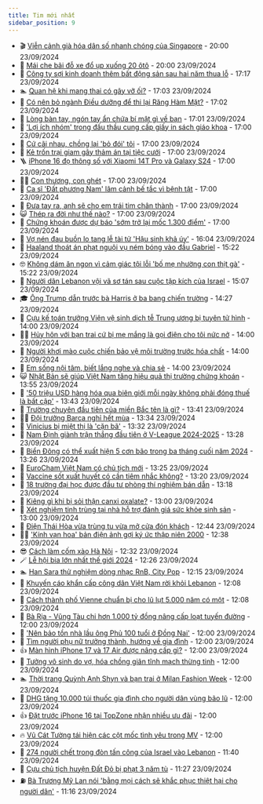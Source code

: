 ```yaml
---
title: Tim mới nhất
sidebar_position: 9
---
```


<!-- vnexpress-tin-moi-nhat:START -->
- 🎬 [Viễn cảnh già hóa dân số nhanh chóng của Singapore](https://vnexpress.net/vien-canh-gia-hoa-dan-so-nhanh-chong-cua-singapore-4796160.html) - 20:00 23/09/2024
- 🐎 [Mái che bãi đỗ xe đổ ụp xuống 20 ôtô](https://vnexpress.net/mai-che-bai-do-xe-do-up-xuong-20-oto-4796057.html) - 20:00 23/09/2024
- 🦍 [Công ty sợi kinh doanh thêm bất động sản sau hai năm thua lỗ](https://vnexpress.net/cong-ty-soi-kinh-doanh-them-bat-dong-san-sau-hai-nam-thua-lo-4796205.html) - 17:17 23/09/2024
- 🏊 [Quan hệ khi mang thai có gây vỡ ối?](https://vnexpress.net/quan-he-khi-mang-thai-co-gay-vo-oi-4795732.html) - 17:03 23/09/2024
- 🎊 [Có nên bỏ ngành Điều dưỡng để thi lại Răng Hàm Mặt?](https://vnexpress.net/co-nen-bo-nganh-dieu-duong-de-thi-lai-rang-ham-mat-4796055.html) - 17:02 23/09/2024
- 🎃 [Lòng bàn tay, ngón tay ẩn chứa bí mật gì về bạn](https://vnexpress.net/long-ban-tay-ngon-tay-an-chua-bi-mat-gi-ve-ban-4795196.html) - 17:01 23/09/2024
- 🧰 [&#39;Lợi ích nhóm&#39; trong đấu thầu cung cấp giấy in sách giáo khoa](https://vnexpress.net/loi-ich-nhom-trong-dau-thau-cung-cap-giay-in-sach-giao-khoa-4796197.html) - 17:00 23/09/2024
- 🔭 [Cứ cãi nhau, chồng lại &#39;bỏ đói&#39; tôi](https://vnexpress.net/cu-cai-nhau-chong-lai-bo-doi-toi-4796180.html) - 17:00 23/09/2024
- 🫶 [Kẻ trốn trại giam gây thảm án tại tiệc cưới](https://vnexpress.net/ke-tron-tu-gay-tham-an-sau-tiec-cuoi-4796149.html) - 17:00 23/09/2024
- 🪜 [iPhone 16 đọ thông số với Xiaomi 14T Pro và Galaxy S24](https://vnexpress.net/iphone-16-do-thong-so-voi-xiaomi-14t-pro-va-galaxy-s24-4796138.html) - 17:00 23/09/2024
- 👨‍🏫 [Con thương, con ghét](https://vnexpress.net/con-thuong-con-ghet-4796132.html) - 17:00 23/09/2024
- 🎊 [Ca sĩ &#39;Đất phương Nam&#39; lâm cảnh bế tắc vì bệnh tật](https://vnexpress.net/ca-si-dat-phuong-nam-lam-canh-be-tac-vi-benh-tat-4796020.html) - 17:00 23/09/2024
- 🎊 [Đưa tay ra, anh sẽ cho em trái tim chân thành](https://vnexpress.net/dua-tay-ra-anh-se-cho-em-trai-tim-chan-thanh-4795860.html) - 17:00 23/09/2024
- 😺 [Thép ra đời như thế nào?](https://vnexpress.net/thep-ra-doi-nhu-the-nao-4795777.html) - 17:00 23/09/2024
- 🐘 [Chứng khoán được dự báo &#39;sớm trở lại mốc 1.300 điểm&#39;](https://vnexpress.net/chung-khoan-duoc-du-bao-som-tro-lai-moc-1-300-diem-4795713.html) - 17:00 23/09/2024
- 🌁 [Vợ nén đau buồn lo tang lễ tài tử &#39;Hậu sinh khả úy&#39;](https://vnexpress.net/vo-nen-dau-buon-lo-tang-le-tai-tu-hau-sinh-kha-uy-4796185.html) - 16:04 23/09/2024
- 🐲 [Haaland thoát án phạt nguội vụ ném bóng vào đầu Gabriel](https://vnexpress.net/haaland-thoat-an-phat-nguoi-vu-nem-bong-vao-dau-gabriel-4796201.html) - 15:22 23/09/2024
- 🤓 [Không dám ăn ngon vì cảm giác tội lỗi &#39;bố mẹ nhường con thịt gà&#39;](https://vnexpress.net/khong-dam-an-ngon-vi-cam-giac-toi-loi-bo-me-nhuong-con-thit-ga-4796088.html) - 15:22 23/09/2024
- 💪 [Người dân Lebanon vội vã sơ tán sau cuộc tập kích của Israel](https://vnexpress.net/nguoi-dan-lebanon-voi-va-so-tan-sau-cuoc-tap-kich-cua-israel-4796191.html) - 15:07 23/09/2024
- 🎓 [Ông Trump dẫn trước bà Harris ở ba bang chiến trường](https://vnexpress.net/ong-trump-dan-truoc-ba-harris-o-ba-bang-chien-truong-4796001.html) - 14:27 23/09/2024
- 🫣 [Cựu kế toán trưởng Viện vệ sinh dịch tễ Trung ương bị tuyên tử hình](https://vnexpress.net/cuu-ke-toan-truong-vien-ve-sinh-dich-te-trung-uong-bi-tuyen-tu-hinh-4796162.html) - 14:00 23/09/2024
- 🧑‍💻 [Hủy hôn với bạn trai cứ bị mẹ mắng là gọi điện cho tôi nức nở](https://vnexpress.net/huy-hon-voi-ban-trai-cu-bi-me-mang-la-goi-dien-cho-toi-nuc-no-4796182.html) - 14:00 23/09/2024
- 🐲 [Người khơi mào cuộc chiến bảo vệ môi trường trước hóa chất](https://vnexpress.net/nguoi-khoi-mao-cuoc-chien-bao-ve-moi-truong-truoc-hoa-chat-4796152.html) - 14:00 23/09/2024
- 🌝 [Em sống nội tâm, biết lắng nghe và chia sẻ](https://vnexpress.net/em-song-noi-tam-biet-lang-nghe-va-chia-se-4795861.html) - 14:00 23/09/2024
- 😺 [Nhật Bản sẽ giúp Việt Nam tăng hiệu quả thị trường chứng khoán](https://vnexpress.net/nhat-ban-se-giup-viet-nam-tang-hieu-qua-thi-truong-chung-khoan-4796172.html) - 13:55 23/09/2024
- 🐎 [&#39;50 triệu USD hàng hóa qua biên giới mỗi ngày không phải đóng thuế là bất cập&#39;](https://vnexpress.net/50-trieu-usd-hang-hoa-qua-bien-gioi-moi-ngay-khong-phai-dong-thue-la-bat-cap-4796170.html) - 13:43 23/09/2024
- 🎡 [Trường chuyên đầu tiên của miền Bắc tên là gì?](https://vnexpress.net/truong-chuyen-dau-tien-cua-mien-bac-ten-la-gi-4795907.html) - 13:41 23/09/2024
- 👨‍🏫 [Đội trưởng Barca nghỉ hết mùa](https://vnexpress.net/doi-truong-barca-nghi-het-mua-4796150.html) - 13:34 23/09/2024
- 🦆 [Vinicius bị miệt thị là &#39;cặn bã&#39;](https://vnexpress.net/vinicius-bi-miet-thi-la-can-ba-4796109.html) - 13:32 23/09/2024
- 🚦 [Nam Định giành trận thắng đầu tiên ở V-League 2024-2025](https://vnexpress.net/nam-dinh-gianh-tran-thang-dau-tien-o-v-league-2024-2025-4796184.html) - 13:28 23/09/2024
- 💫 [Biển Đông có thể xuất hiện 5 cơn bão trong ba tháng cuối năm 2024](https://vnexpress.net/bien-dong-co-the-xuat-hien-5-con-bao-trong-ba-thang-cuoi-nam-2024-4796156.html) - 13:26 23/09/2024
- 🎉 [EuroCham Việt Nam có chủ tịch mới](https://vnexpress.net/eurocham-viet-nam-co-chu-tich-moi-4796177.html) - 13:25 23/09/2024
- 🌋 [Vaccine sốt xuất huyết có cần tiêm nhắc không?](https://vnexpress.net/vaccine-sot-xuat-huyet-co-can-tiem-nhac-khong-4796134.html) - 13:20 23/09/2024
- 🤖 [18 trường đại học được đầu tư phòng thí nghiệm bán dẫn](https://vnexpress.net/18-truong-dai-hoc-duoc-dau-tu-phong-thi-nghiem-ban-dan-4796147.html) - 13:18 23/09/2024
- 🦏 [Kiêng gì khi bị sỏi thận canxi oxalate?](https://vnexpress.net/kieng-gi-khi-bi-soi-than-canxi-oxalate-4795960.html) - 13:00 23/09/2024
- 🦩 [Xét nghiệm tinh trùng tại nhà hỗ trợ đánh giá sức khỏe sinh sản](https://vnexpress.net/xet-nghiem-tinh-trung-tai-nha-ho-tro-danh-gia-suc-khoe-sinh-san-4793876.html) - 13:00 23/09/2024
- 👺 [Điện Thái Hòa vừa trùng tu vừa mở cửa đón khách](https://vnexpress.net/dien-thai-hoa-vua-trung-tu-vua-mo-cua-don-khach-4796012.html) - 12:44 23/09/2024
- 🧑‍🏫 [&#39;Kính vạn hoa&#39; bản điện ảnh gợi ký ức thập niên 2000](https://vnexpress.net/kinh-van-hoa-ban-dien-anh-goi-ky-uc-thap-nien-2000-4796061.html) - 12:38 23/09/2024
- 😎 [Cách làm cốm xào Hà Nội](https://vnexpress.net/cach-lam-com-xao-ha-noi-4796107.html) - 12:32 23/09/2024
- 🪄 [Lễ hội bia lớn nhất thế giới 2024](https://vnexpress.net/le-hoi-bia-lon-nhat-the-gioi-2024-4796056.html) - 12:26 23/09/2024
- 🏊 [Han Sara thử nghiệm dòng nhạc RnB, City Pop](https://vnexpress.net/han-sara-thu-nghiem-dong-nhac-rnb-city-pop-4795069.html) - 12:15 23/09/2024
- 💃 [Khuyến cáo khẩn cấp công dân Việt Nam rời khỏi Lebanon](https://vnexpress.net/khuyen-cao-khan-cap-cong-dan-viet-nam-roi-khoi-lebanon-4796176.html) - 12:08 23/09/2024
- 🦆 [Cách thành phố Vienne chuẩn bị cho lũ lụt 5.000 năm có một](https://vnexpress.net/cach-thanh-pho-vienne-chuan-bi-cho-lu-lut-5-000-nam-co-mot-4795815.html) - 12:08 23/09/2024
- 🎊 [Bà Rịa - Vũng Tàu chi hơn 1.000 tỷ đồng nâng cấp loạt tuyến đường](https://vnexpress.net/ba-ria-vung-tau-chi-hon-1-000-ty-dong-nang-cap-loat-tuyen-duong-4795839.html) - 12:00 23/09/2024
- 👺 [&#39;Nên bảo tồn nhà lầu ông Phủ 100 tuổi ở Đồng Nai&#39;](https://vnexpress.net/nen-bao-ton-nha-lau-ong-phu-100-tuoi-o-dong-nai-4796125.html) - 12:00 23/09/2024
- 🎡 [Tìm người phụ nữ trưởng thành, hướng về gia đình](https://vnexpress.net/tim-nguoi-phu-nu-truong-thanh-huong-ve-gia-dinh-4795862.html) - 12:00 23/09/2024
- 👍 [Màn hình iPhone 17 và 17 Air được nâng cấp gì?](https://vnexpress.net/man-hinh-iphone-17-va-17-air-duoc-nang-cap-gi-4795758.html) - 12:00 23/09/2024
- 🐎 [Tưởng vô sinh do vợ, hóa chồng giãn tĩnh mạch thừng tinh](https://vnexpress.net/tuong-vo-sinh-do-vo-hoa-chong-gian-tinh-mach-thung-tinh-4795632.html) - 12:00 23/09/2024
- 🏊 [Thời trang Quỳnh Anh Shyn và bạn trai ở Milan Fashion Week](https://vnexpress.net/thoi-trang-quynh-anh-shyn-va-ban-trai-o-milan-fashion-week-4795139.html) - 12:00 23/09/2024
- 🦩 [DHG tặng 10.000 túi thuốc gia đình cho người dân vùng bão lũ](https://vnexpress.net/dhg-tang-10-000-tui-thuoc-gia-dinh-cho-nguoi-dan-vung-bao-lu-4796167.html) - 12:00 23/09/2024
- 👍 [Đặt trước iPhone 16 tại TopZone nhận nhiều ưu đãi](https://vnexpress.net/dat-truoc-iphone-16-tai-topzone-nhan-nhieu-uu-dai-4795979.html) - 12:00 23/09/2024
- 🔥 [Vũ Cát Tường tái hiện các cột mốc tình yêu trong MV](https://vnexpress.net/vu-cat-tuong-tai-hien-cac-cot-moc-tinh-yeu-trong-mv-4795222.html) - 12:00 23/09/2024
- 💄 [274 người chết trong đòn tấn công của Israel vào Lebanon](https://vnexpress.net/274-nguoi-chet-trong-don-tan-cong-cua-israel-vao-lebanon-4796164.html) - 11:40 23/09/2024
- 🤡 [Cựu chủ tịch huyện Đất Đỏ bị phạt 3 năm tù](https://vnexpress.net/nguyen-chu-tich-ubnd-huyen-dat-do-bi-phat-3-nam-tu-4796155.html) - 11:27 23/09/2024
- ⛽️ [Bà Trương Mỹ Lan nói &#39;bằng mọi cách sẽ khắc phục thiệt hại cho người dân&#39;](https://vnexpress.net/ba-truong-my-lan-noi-bang-moi-cach-se-khac-phuc-thiet-hai-cho-nguoi-dan-4796145.html) - 11:16 23/09/2024<!-- vnexpress-tin-moi-nhat:END -->
